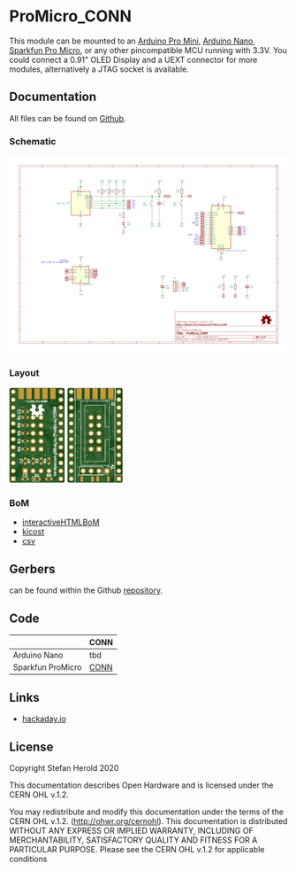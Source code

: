 # ProMicro_CONN
This module can be mounted to an [Arduino Pro Mini](https://www.sparkfun.com/products/11113), [Arduino Nano](https://store.arduino.cc/arduino-nano), [Sparkfun Pro Micro](https://www.sparkfun.com/products/12587), or any other pincompatible MCU running with 3.3V. You could connect a 0.91" OLED Display and a UEXT connector for more modules, alternatively a JTAG socket is available.


## Documentation
All files can be found on [Github](https://github.com/nerdyscout/ProMicro_CONN).


### Schematic
[![ProMicro_CONN_Schematic](docs/ProMicro_CONN_schematic.svg)](docs/ProMicro_CONN_schematic.pdf)


### Layout
<a href="docs/ProMicro_CONN_Board_Top.pdf"><img src="docs/img/ProMicro_CONN_Board_Top.svg" alt="ProMicro_CONN_Board_Top" width="20%"/></a>
<a href="docs/ProMicro_CONN_Board_Bottom.pdf"><img src="docs/img/ProMicro_CONN_Board_Bottom.svg" alt="ProMicro_CONN_Board_Bottom" width="20%"/></a>


### BoM
  * [interactiveHTMLBoM](https://nerdyscout.github.io/ProMicro_CONN/docs/bom/ibom.html)
  * [kicost](https://nerdyscout.github.io/ProMicro_CONN/docs/bom/ProMicro_CONN.xlsx)
  * [csv](docs/bom/ProMicro_CONN.csv)


## Gerbers
can be found within the Github [repository](gerbers).



## Code
| | CONN |
| --- | --- |
| Arduino Nano | tbd |
| Sparkfun ProMicro | [CONN](examples/Sparkfun_ProMicro_CONN/Sparkfun_ProMicro_CONN.ino) |


## Links
  * [hackaday.io](https://hackaday.io/project/171898-promicro)


## License
Copyright Stefan Herold 2020

This documentation describes Open Hardware and is licensed under the CERN OHL v.1.2.

You may redistribute and modify this documentation under the terms of the CERN OHL v.1.2. (http://ohwr.org/cernohl). This documentation is distributed WITHOUT ANY EXPRESS OR IMPLIED WARRANTY, INCLUDING OF MERCHANTABILITY, SATISFACTORY QUALITY AND FITNESS FOR A PARTICULAR PURPOSE. Please see the CERN OHL v.1.2 for applicable conditions
